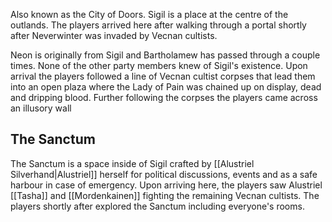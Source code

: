 Also known as the City of Doors. Sigil is a place at the centre of the outlands. The players arrived here after walking through a portal shortly after Neverwinter was invaded by Vecnan cultists. 

Neon is originally from Sigil and Bartholamew has passed through a couple times. None of the other party members knew of Sigil's existence. Upon arrival the players followed a line of Vecnan cultist corpses that lead them into an open plaza where the Lady of Pain was chained up on display, dead and dripping blood. Further following the corpses the players came across an illusory wall

## The Sanctum

The Sanctum is a space inside of Sigil crafted by [[Alustriel Silverhand|Alustriel]] herself for political discussions, events and as a safe harbour in case of emergency. Upon arriving here, the players saw Alustriel [[Tasha]] and [[Mordenkainen]] fighting the remaining Vecnan cultists. The players shortly after explored the Sanctum including everyone's rooms.